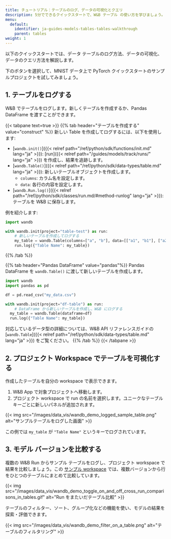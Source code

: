 ```yaml
---
title: チュートリアル：テーブルのログ、データの可視化とクエリ
description: 5分でできるクイックスタートで、W&B テーブル の使い方を学びましょう。
menu:
  default:
    identifier: ja-guides-models-tables-tables-walkthrough
    parent: tables
weight: 1
---
```


以下のクイックスタートでは、データ テーブルのログ方法、データの可視化、データのクエリ方法を解説します。

下のボタンを選択して、MNIST データ上で PyTorch クイックスタートのサンプルプロジェクトを試してみましょう。

## 1. テーブルをログする

W&B でテーブルをログします。新しくテーブルを作成するか、Pandas DataFrame を渡すことができます。

{{< tabpane text=true >}}
{{% tab header="テーブルを作成する" value="construct" %}}
新しい Table を作成してログするには、以下を使用します:
- [`wandb.init()`]({{< relref path="/ref/python/sdk/functions/init.md" lang="ja" >}}): [run]({{< relref path="/guides/models/track/runs/" lang="ja" >}}) を作成し、結果を追跡します。
- [`wandb.Table()`]({{< relref path="/ref/python/sdk/data-types/table.md" lang="ja" >}}): 新しいテーブルオブジェクトを作成します。
  - `columns`: カラム名を設定します。
  - `data`: 各行の内容を設定します。
- [`wandb.Run.log()`]({{< relref path="/ref/python/sdk/classes/run.md/#method-runlog" lang="ja" >}}): テーブルを W&B に保存します。

例を紹介します:
```python
import wandb

with wandb.init(project="table-test") as run:
    # 新しいテーブルを作成してログする
    my_table = wandb.Table(columns=["a", "b"], data=[["a1", "b1"], ["a2", "b2"]])
    run.log({"Table Name": my_table})
```
{{% /tab %}}

{{% tab header="Pandas DataFrame" value="pandas"%}}
Pandas DataFrame を `wandb.Table()` に渡して新しいテーブルを作成します。

```python
import wandb
import pandas as pd

df = pd.read_csv("my_data.csv")

with wandb.init(project="df-table") as run:
    # DataFrame から新しいテーブルを作成し、W&B にログする
  my_table = wandb.Table(dataframe=df)
  run.log({"Table Name": my_table})
```

対応しているデータ型の詳細については、W&B API リファレンスガイドの [`wandb.Table`]({{< relref path="/ref/python/sdk/data-types/table.md" lang="ja" >}}) をご覧ください。
{{% /tab %}}
{{< /tabpane >}}

## 2. プロジェクト Workspace でテーブルを可視化する

作成したテーブルを自分の workspace で表示できます。

1. W&B App で対象プロジェクトへ移動します。
2. プロジェクト workspace で run の名前を選択します。ユニークなテーブル キーごとに新しいパネルが追加されます。

{{< img src="/images/data_vis/wandb_demo_logged_sample_table.png" alt="サンプルテーブルをログした画面" >}}

この例では `my_table` が `"Table Name"` というキーでログされています。

## 3. モデル バージョンを比較する

複数の W&B Run からサンプル テーブルをログし、プロジェクト workspace で結果を比較しましょう。この [サンプル workspace](https://wandb.ai/carey/table-test?workspace=user-carey) では、複数バージョンから行をひとつのテーブルにまとめて比較しています。

{{< img src="/images/data_vis/wandb_demo_toggle_on_and_off_cross_run_comparisons_in_tables.gif" alt="Run をまたいだテーブル比較" >}}

テーブルのフィルター、ソート、グループ化などの機能を使い、モデルの結果を探索・評価できます。

{{< img src="/images/data_vis/wandb_demo_filter_on_a_table.png" alt="テーブルのフィルタリング" >}}
